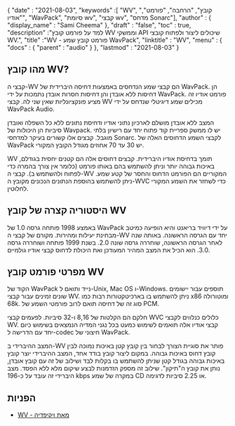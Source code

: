 {
  "date" : "2021-08-03",
  "keywords" :[ "WV", "קובץ", "הרחבה", "פורמט", "אודיו", "WavPack", "סיומת wv", "קבצי wv", "מדחס Sonarc"],
  "author" : {
    "display_name" : "Sami Cheema"
},
  "draft" : "false",
  "toc" : true,
  "description" :"למד על פורמט קובץ WV וממשקי API שיכולים ליצור ולפתוח קובצי WV.",
  "title" :"WV - פורמט קובץ שמע WavPack",
  "linktitle" : "WV",
  "menu" : {
    "docs" : {
      "parent" : "audio"
}
},
  "lastmod" : "2021-08-03"
}

## מהו קובץ WV? ##

קבצי ה-WV הם קבצי שמע הנדחסים באמצעות דחיסה היברידית של WavPack. הן דחיסות ללא אובדן והן דחיסות חסרות אובדן נתמכות על ידי WavPack. פורמט אודיו זה מציע פונקציונליות שאין שני לה. קבצי WV מכילים שמע דיגיטלי שנדחס על ידי WavPack Audio.

המצב ללא אובדן מושלם לארכיון נתוני אודיו ודחיסת נתונים ללא כל השפלה ואובדן סיביות הן היכולות של Wavpack. יש לו ממשק ספריית קוד פתוח יחד עם רישיון בלתי מוגבל. קבצים אלו קשורים בעיקר למדחסי Sonarc. לקבצי השמע הדחוסים האלה של WavPack יש 30 עד 70 אחוזים מגודל הקובץ המקורי.

WV תומך בדחיסת אודיו היברידית. קבצים דחוסים אלה הם קטנים יחסית בגודלם, באיכות גבוהה יותר וניתן להשתמש בהם באותו פורמט (כלומר אין צורך בהמרה כדי לפתוח ולהשתמש ב). קבצי ה-WV המקוריים הם הפורמט הדחוס והחסר של קטע שמע. ניתן להשתמש בהוספת הנתונים הנכונים מקובץ ה-WVC כדי לשחזר את השמע המקורי לחלוטין.

## היסטוריה קצרה של קובץ WV

באמצע 1998 פותחה גרסה 1.0 של WavPack על ידי דיוויד בריאנט והיא הופיעה כמיטב מבחינת יעילות ומהירות. מקורם של קבצי ה-WV יחד עם הגרסה הראשונה. באותה שנה לאחר הגרסה הראשונה, שוחררה גרסה שונה 2.0. בשנת 1999 פותחה ושוחררה גרסה 3.0. הוא הכיל את המצב המהיר המעודכן ואת היכולת לדחוס קבצי אודיו גולמיים.

## מפרטי פורמט קובץ WV

הקוד של WavPack נייד ותואם ל-Unix, Mac OS ו-Windows. תוספים עבור יישומים שונים זמינים עבור קבצי WV. ניתן להשתמש בו בארכיטקטורות רבות כמו x86 ומוטורולה 68k. סוג זה של דחיסה תואם לרוב פורמטי השמע של PCM.

חלקם הם הקלטות של 8,16 ו-32 סיביות. לפעמים קבצי WVC כלולים כנלווים לקבצי WV. קבצי אודיו אלה תואמים לשימוש כמעט בכל נגני המדיה הנמצאים בשימוש כיום יחד עם הדרישה ל-codec חיצוני של WavPack.

המצב ההיברידי ב-WV פותר את סוגיית הצורך לבחור בין קובץ קטן באיכות נמוכה לבין קובץ דחוס באיכות גבוהה. במקום ליצור קובץ בודד אחד, המצב ההיברידי יוצר קובץ באיכות גבוהה בגודל קטן שניתן להשתמש בו בקלות לבד ושילוב של זה עם קובץ אובדן, נותן את קובץ ה"תיקון". שילוב זה מספק הזדמנות לבצע שיקום מלא ללא הפסד. מצב היברידי זה עובד על כ-196 kbps במקרה של שמע CD או 2.25 סיביות לדגימה.

## הפניות ##

* [WV - מאת ויקיפדיה](https://en.wikipedia.org/wiki/WavPack)

